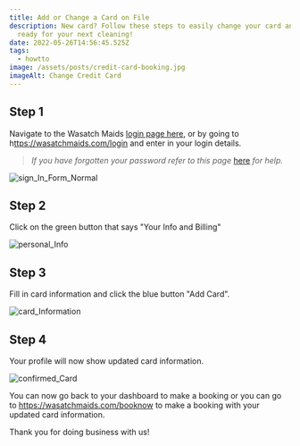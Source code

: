 ```yaml
---
title: Add or Change a Card on File
description: New card? Follow these steps to easily change your card and be
  ready for your next cleaning!
date: 2022-05-26T14:56:45.525Z
tags:
  - howtto
image: /assets/posts/credit-card-booking.jpg
imageAlt: Change Credit Card
---
```

## Step 1

Navigate to the Wasatch Maids [login page here](https://wasatchmaids.com/login), or by going to h[ttps://wasatchmaids.com/login](https://wasatchmaids.com/login) and enter in your login details. 

> *If you have forgotten your password refer to this page* <a href="https://wasatchmaids.com/how-to/reset-your-password-1">here</a> *for help.* 

![sign_In_Form_Normal](/assets/posts/sign_in_form_normal.png "Sign In Form")

## Step 2

Click on the green button that says "Your Info and Billing"

![personal_Info](/assets/posts/personal_info.png "Personal Info Tabs")

## Step 3

Fill in card information and click the blue button "Add Card". 

![card_Information](/assets/posts/card_information.png "Card Information")

## Step 4

Your profile will now show updated card information. 

![confirmed_Card](/assets/posts/confirmed_card.png "Confirmed Card Information")



You can now go back to your dashboard to make a booking or you can go to <https://wasatchmaids.com/booknow> to make a booking with your updated card information. 

Thank you for doing business with us!